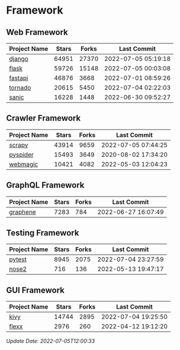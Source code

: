 # Framework

## Web Framework
| Project Name | Stars | Forks | Last Commit |
| ------------ | ----- | ----- | ----------- |
| [django](https://github.com/django/django) | 64951 | 27370 | 2022-07-05 05:19:18 |
| [flask](https://github.com/pallets/flask) | 59726 | 15148 | 2022-07-05 00:03:08 |
| [fastapi](https://github.com/tiangolo/fastapi) | 46876 | 3668 | 2022-07-01 08:59:26 |
| [tornado](https://github.com/tornadoweb/tornado) | 20615 | 5450 | 2022-07-04 02:22:03 |
| [sanic](https://github.com/sanic-org/sanic) | 16228 | 1448 | 2022-06-30 09:52:27 |

## Crawler Framework
| Project Name | Stars | Forks | Last Commit |
| ------------ | ----- | ----- | ----------- |
| [scrapy](https://github.com/scrapy/scrapy) | 43914 | 9659 | 2022-07-05 07:44:25 |
| [pyspider](https://github.com/binux/pyspider) | 15493 | 3649 | 2020-08-02 17:34:20 |
| [webmagic](https://github.com/code4craft/webmagic) | 10421 | 4082 | 2022-05-03 12:04:23 |

## GraphQL Framework
| Project Name | Stars | Forks | Last Commit |
| ------------ | ----- | ----- | ----------- |
| [graphene](https://github.com/graphql-python/graphene) | 7283 | 784 | 2022-06-27 16:07:49 |

## Testing Framework
| Project Name | Stars | Forks | Last Commit |
| ------------ | ----- | ----- | ----------- |
| [pytest](https://github.com/pytest-dev/pytest) | 8945 | 2075 | 2022-07-04 23:27:59 |
| [nose2](https://github.com/nose-devs/nose2) | 716 | 136 | 2022-05-13 19:47:17 |

## GUI Framework
| Project Name | Stars | Forks | Last Commit |
| ------------ | ----- | ----- | ----------- |
| [kivy](https://github.com/kivy/kivy) | 14744 | 2895 | 2022-07-04 19:25:50 |
| [flexx](https://github.com/flexxui/flexx) | 2976 | 260 | 2022-04-12 19:12:20 |

*Update Date: 2022-07-05T12:00:33*